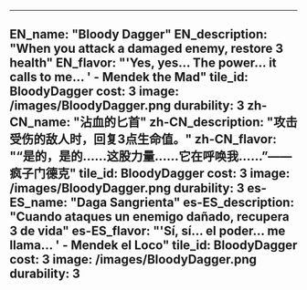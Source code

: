 ---

EN_name: "Bloody Dagger"
EN_description: "When you attack a damaged enemy, restore 3 health"
EN_flavor: "'Yes, yes... The power... it calls to me... ' - Mendek the Mad"
tile_id: BloodyDagger
cost: 3
image: /images/BloodyDagger.png
durability: 3
zh-CN_name: "沾血的匕首"
zh-CN_description: "攻击受伤的敌人时，回复3点生命值。"
zh-CN_flavor: "“是的，是的……这股力量……它在呼唤我……”——疯子门德克"
tile_id: BloodyDagger
cost: 3
image: /images/BloodyDagger.png
durability: 3
es-ES_name: "Daga Sangrienta"
es-ES_description: "Cuando ataques un enemigo dañado, recupera 3 de vida"
es-ES_flavor: "'Sí, sí... el poder... me llama... ' - Mendek el Loco"
tile_id: BloodyDagger
cost: 3
image: /images/BloodyDagger.png
durability: 3
---